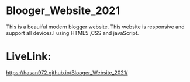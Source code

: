 # Blooger_Website_2021
 This is a beauiful modern blogger website. This website is responsive and support all devices.I using HTML5 ,CSS and javaScript.
# LiveLink:
 https://hasan972.github.io/Blooger_Website_2021/
